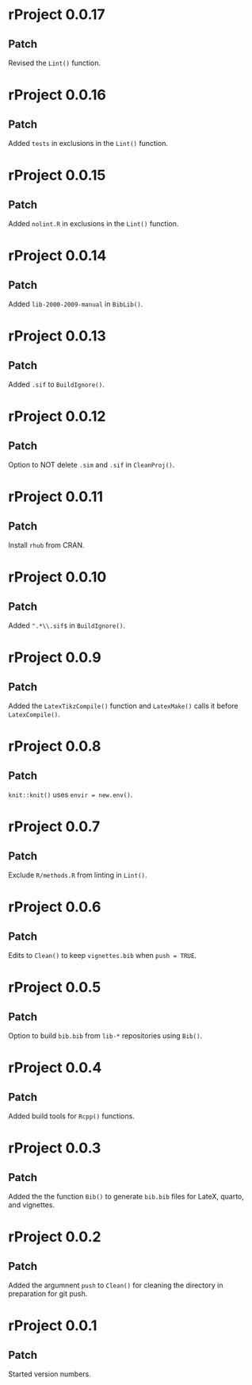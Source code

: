 # rProject 0.0.17

## Patch

Revised the `Lint()` function.

# rProject 0.0.16

## Patch

Added `tests` in exclusions in the `Lint()` function.

# rProject 0.0.15

## Patch

Added `nolint.R` in exclusions in the `Lint()` function.

# rProject 0.0.14

## Patch

Added `lib-2000-2009-manual` in `BibLib()`.

# rProject 0.0.13

## Patch

Added `.sif` to `BuildIgnore()`.

# rProject 0.0.12

## Patch

Option to NOT delete `.sim` and `.sif` in `CleanProj()`.

# rProject 0.0.11

## Patch

Install `rhub` from CRAN.

# rProject 0.0.10

## Patch

Added `".*\\.sif$` in `BuildIgnore()`.

# rProject 0.0.9

## Patch

Added the `LatexTikzCompile()` function and `LatexMake()` calls it before `LatexCompile()`.

# rProject 0.0.8

## Patch

`knit::knit()` uses `envir = new.env()`.

# rProject 0.0.7

## Patch

Exclude `R/methods.R` from linting in `Lint()`.

# rProject 0.0.6

## Patch

Edits to `Clean()` to keep `vignettes.bib` when `push = TRUE`.

# rProject 0.0.5

## Patch

Option to build `bib.bib` from `lib-*` repositories using `Bib()`.

# rProject 0.0.4

## Patch

Added build tools for `Rcpp()` functions.

# rProject 0.0.3

## Patch

Added the the function `Bib()` to generate `bib.bib` files for LateX, quarto, and vignettes.

# rProject 0.0.2

## Patch

Added the argumnent `push` to `Clean()` for cleaning the directory in preparation for git push.

# rProject 0.0.1

## Patch

Started version numbers.
